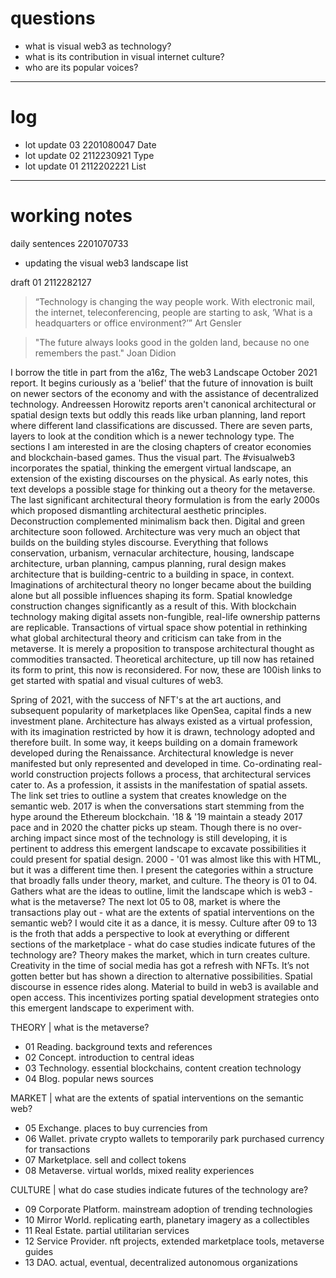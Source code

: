 # questions
- what is visual web3 as technology?
- what is its contribution in visual internet culture?
- who are its popular voices?
---
# log
- lot update 03 2201080047 Date
- lot update 02 2112230921 Type
- lot update 01 2112202221 List 
---
# working notes
daily sentences 2201070733
* updating the visual web3 landscape list

draft 01 2112282127
> “Technology is changing the way people work. With electronic mail, the internet, teleconferencing, people are starting to ask, ‘What is a headquarters or office environment?’” Art Gensler

> "The future always looks good in the golden land, because no one remembers the past." Joan Didion

I borrow the title in part from the a16z, The web3 Landscape October 2021 report. It begins curiously as a 'belief' that the future of innovation is built on newer sectors of the economy and with the assistance of decentralized technology. Andreessen Horowitz reports aren't canonical architectural or spatial design texts but oddly this reads like urban planning, land report where different land classifications are discussed. There are seven parts, layers to look at the condition which is a newer technology type. The sections I am interested in are the closing chapters of creator economies and blockchain-based games. Thus the visual part. The #visualweb3 incorporates the spatial, thinking the emergent virtual landscape, an extension of the existing discourses on the physical. As early notes, this text develops a possible stage for thinking out a theory for the metaverse. The last significant architectural theory formulation is from the early 2000s which proposed dismantling architectural aesthetic principles. Deconstruction complemented minimalism back then. Digital and green architecture soon followed. Architecture was very much an object that builds on the building styles discourse. Everything that follows conservation, urbanism, vernacular architecture, housing, landscape architecture, urban planning, campus planning, rural design makes architecture that is building-centric to a building in space, in context. Imaginations of architectural theory no longer became about the building alone but all possible influences shaping its form. Spatial knowledge construction changes significantly as a result of this. With blockchain technology making digital assets non-fungible, real-life ownership patterns are replicable. Transactions of virtual space show potential in rethinking what global architectural theory and criticism can take from in the metaverse. It is merely a proposition to transpose architectural thought as commodities transacted. Theoretical architecture, up till now has retained its form to print, this now is reconsidered. 
For now, these are 100ish links to get started with spatial and visual cultures of web3.

Spring of 2021, with the success of NFT's at the art auctions, and subsequent popularity of marketplaces like OpenSea, capital finds a new investment plane. Architecture has always existed as a virtual profession, with its imagination restricted by how it is drawn, technology adopted and therefore built. In some way, it keeps building on a domain framework developed during the Renaissance. Architectural knowledge is never manifested but only represented and developed in time. Co-ordinating real-world construction projects follows a process, that architectural services cater to. As a profession, it assists in the manifestation of spatial assets. The link set tries to outline a system that creates knowledge on the semantic web. 2017 is when the conversations start stemming from the hype around the Ethereum blockchain. '18 & '19 maintain a steady 2017 pace and in 2020 the chatter picks up steam. Though there is no over-arching impact since most of the technology is still developing, it is pertinent to address this emergent landscape to excavate possibilities it could present for spatial design. 2000 - '01 was almost like this with HTML, but it was a different time then. I present the categories within a structure that broadly falls under theory, market, and culture. The theory is 01 to 04. Gathers what are the ideas to outline, limit the landscape which is web3 - what is the metaverse? The next lot 05 to 08, market is where the transactions play out - what are the extents of spatial interventions on the semantic web? I would cite it as a dance, it is messy. Culture after 09 to 13 is the froth that adds a perspective to look at everything or different sections of the marketplace - what do case studies indicate futures of the technology are? Theory makes the market, which in turn creates culture. Creativity in the time of social media has got a refresh with NFTs. It’s not gotten better but has shown a direction to alternative possibilities. Spatial discourse in essence rides along. Material to build in web3 is available and open access. 
This incentivizes porting spatial development strategies onto this emergent landscape to experiment with.

THEORY | what is the metaverse?

* 01 Reading. background texts and references
* 02 Concept. introduction to central ideas
* 03 Technology. essential blockchains, content creation technology
* 04 Blog. popular news sources

MARKET | what are the extents of spatial interventions on the semantic web?

* 05 Exchange. places to buy currencies from
* 06 Wallet. private crypto wallets to temporarily park purchased currency for transactions
* 07 Marketplace. sell and collect tokens
* 08 Metaverse. virtual worlds, mixed reality experiences

CULTURE | what do case studies indicate futures of the technology are?

* 09 Corporate Platform. mainstream adoption of trending technologies
* 10 Mirror World. replicating earth, planetary imagery as a collectibles
* 11 Real Estate. partial utilitarian services
* 12 Service Provider. nft projects, extended marketplace tools, metaverse guides
* 13 DAO. actual, eventual, decentralized autonomous organizations
